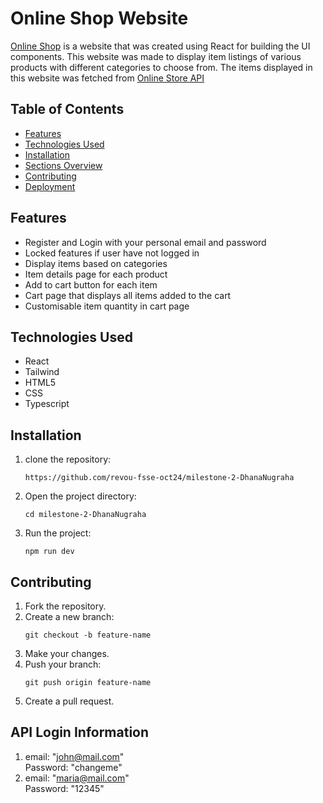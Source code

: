 # Online Shop Website
[Online Shop](https://pet-shop-revou-module-2-assignment.site/) is a website that was created using React for building the UI components. This website was made to display item listings of various products with different categories to choose from. The items displayed in this website was fetched from [Online Store API](https://fakeapi.platzi.com/en/about/introduction/)


## Table of Contents
- [Features](#features)
- [Technologies Used](#technologies-used)
- [Installation](#installation)
- [Sections Overview](#sections-overview)
- [Contributing](#contributing)
- [Deployment](#deployment)


## Features
- Register and Login with your personal email and password
- Locked features if user have not logged in
- Display items based on categories
- Item details page for each product
- Add to cart button for each item
- Cart page that displays all items added to the cart
- Customisable item quantity in cart page


## Technologies Used
- React
- Tailwind
- HTML5
- CSS
- Typescript


## Installation
1. clone the repository:
    ```
    https://github.com/revou-fsse-oct24/milestone-2-DhanaNugraha
    ```
2. Open the project directory:
    ```
    cd milestone-2-DhanaNugraha
    ```
3. Run the project:
    ```
    npm run dev
    ```


## Contributing
1. Fork the repository.
2. Create a new branch: 
   ```
   git checkout -b feature-name
   ```
3. Make your changes.
4. Push your branch: 
    ```
    git push origin feature-name
    ```
5. Create a pull request.


## API Login Information
1. email: "john@mail.com" <br/>
   Password: "changeme"
2. email: "maria@mail.com" <br/>
   Password: "12345"

